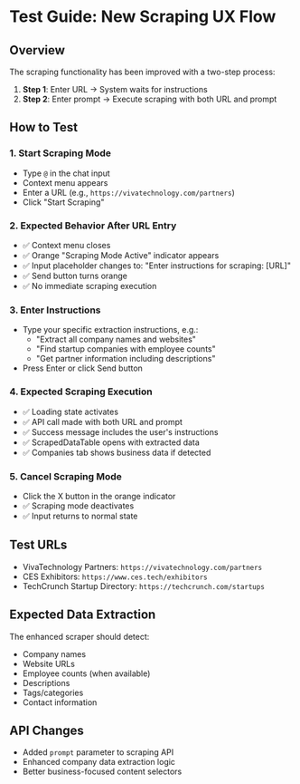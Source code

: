 # Test Guide: New Scraping UX Flow

## Overview
The scraping functionality has been improved with a two-step process:

1. **Step 1**: Enter URL → System waits for instructions
2. **Step 2**: Enter prompt → Execute scraping with both URL and prompt

## How to Test

### 1. Start Scraping Mode
- Type `@` in the chat input
- Context menu appears
- Enter a URL (e.g., `https://vivatechnology.com/partners`)
- Click "Start Scraping"

### 2. Expected Behavior After URL Entry
- ✅ Context menu closes
- ✅ Orange "Scraping Mode Active" indicator appears
- ✅ Input placeholder changes to: "Enter instructions for scraping: [URL]"
- ✅ Send button turns orange
- ✅ No immediate scraping execution

### 3. Enter Instructions
- Type your specific extraction instructions, e.g.:
  - "Extract all company names and websites"
  - "Find startup companies with employee counts"
  - "Get partner information including descriptions"
- Press Enter or click Send button

### 4. Expected Scraping Execution
- ✅ Loading state activates
- ✅ API call made with both URL and prompt
- ✅ Success message includes the user's instructions
- ✅ ScrapedDataTable opens with extracted data
- ✅ Companies tab shows business data if detected

### 5. Cancel Scraping Mode
- Click the X button in the orange indicator
- ✅ Scraping mode deactivates
- ✅ Input returns to normal state

## Test URLs
- VivaTechnology Partners: `https://vivatechnology.com/partners`
- CES Exhibitors: `https://www.ces.tech/exhibitors`
- TechCrunch Startup Directory: `https://techcrunch.com/startups`

## Expected Data Extraction
The enhanced scraper should detect:
- Company names
- Website URLs
- Employee counts (when available)
- Descriptions
- Tags/categories
- Contact information

## API Changes
- Added `prompt` parameter to scraping API
- Enhanced company data extraction logic
- Better business-focused content selectors
